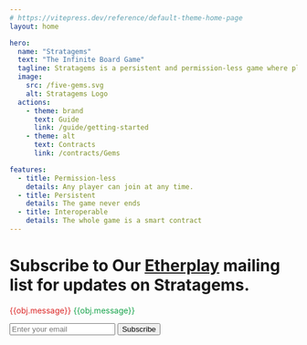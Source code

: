 ```yaml
---
# https://vitepress.dev/reference/default-theme-home-page
layout: home

hero:
  name: "Stratagems"
  text: "The Infinite Board Game"
  tagline: Stratagems is a persistent and permission-less game where players use a specific set of colors to compete for the control of the board. Alliances and betrayal are part of the arsenal as colors mix and shift on the board.
  image:
    src: /five-gems.svg
    alt: Stratagems Logo
  actions:
    - theme: brand
      text: Guide
      link: /guide/getting-started
    - theme: alt
      text: Contracts
      link: /contracts/Gems

features:
  - title: Permission-less
    details: Any player can join at any time.
  - title: Persistent
    details: The game never ends
  - title: Interoperable
    details: The whole game is a smart contract
---
```



<script setup>
import { ref } from 'vue'

const obj = ref({
  type: 'Idle',
  // working: false, TODO
  message: ""
})

function acknowledge() {
  obj.value.type = 'Idle';
}
async function subscribe(e) {
  e.preventDefault();
  console.log("subscribing...");
  const form = document.getElementById('subscribeForm');;
  const formData = new FormData(form);
  const data = new URLSearchParams([...formData]);
  console.log({ data: data.toString() });
  try {
      const result = await fetch(form.action, {
          method: form.method,
          body: data,
      });
      const json = await result.json();
      console.log(json);
      if (json.error) {
          throw new Error(json.error);
      }
      obj.value = {type: 'Success', message : 'Subscribed'};
      setTimeout(() => acknowledge(), 3000);
  } catch (e) {
    obj.value = { type: 'Error', message: e.message || '' + e };
  }
}

</script>


<div class="custom-layout">
  <h1>Subscribe to Our <a href="https://etherplay.io" target="_blank" rel="noreferer noopener" style="text-decoration: underline;">Etherplay</a> mailing list for updates on Stratagems.</h1>
  
  <span v-if="obj.type=='Error'" style="color: #dc2626;">{{obj.message}}</span>
  <span v-if="obj.type=='Success'" style="color: #16a34a;">{{obj.message}}</span>
  <form id="subscribeForm" action="https://etherplay-newsletter-subscription.rim.workers.dev" method="POST">
    <!-- TODO <label for="email" class="sr-only">Email address</label> -->
    <input type="hidden" name="main_list" value="announcements@etherplay.io" />
    <input type="hidden" name="sub_list" value="stratagems-announcements@etherplay.io"/>
    <input
      id="email"
      name="email"
      type="email"
      placeholder="Enter your email"
						/>
    <button id="submit" class="btn" @click="subscribe">
    Subscribe
    </button>
  </form>
</div>
